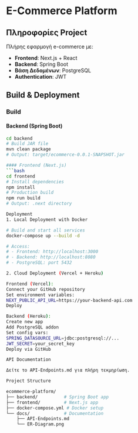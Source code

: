 # E-Commerce Platform

## Πληροφορίες Project

Πλήρης εφαρμογή e-commerce με:
- **Frontend**: Next.js + React
- **Backend**: Spring Boot
- **Βάση Δεδομένων**: PostgreSQL
- **Authentication**: JWT

## Build & Deployment

### Build

#### Backend (Spring Boot)
```bash
cd backend
# Build JAR file
mvn clean package
# Output: target/ecommerce-0.0.1-SNAPSHOT.jar

#### Frontend (Next.js)
```bash
cd frontend
# Install dependencies
npm install
# Production build
npm run build
# Output: .next directory

Deployment
1. Local Deployment with Docker

# Build and start all services
docker-compose up --build -d

# Access:
# - Frontend: http://localhost:3000
# - Backend: http://localhost:8080
# - PostgreSQL: port 5432

2. Cloud Deployment (Vercel + Heroku)

Frontend (Vercel):
Connect your GitHub repository
Set environment variables:
NEXT_PUBLIC_API_URL=https://your-backend-api.com
Deploy

Backend (Heroku):
Create new app
Add PostgreSQL addon
Set config vars:
SPRING_DATASOURCE_URL=jdbc:postgresql://...
JWT_SECRET=your_secret_key
Deploy via GitHub

API Documentation

Δείτε το API-Endpoints.md για πλήρη τεκμηρίωση.

Project Structure

ecommerce-platform/
├── backend/          # Spring Boot app
├── frontend/         # Next.js app
├── docker-compose.yml # Docker setup
└── docs/             # Documentation
    ├── API-Endpoints.md
    └── ER-Diagram.png

